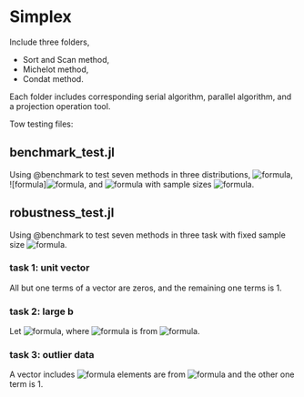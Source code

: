# Simplex
Include three folders,
- Sort and Scan method,
- Michelot method,
- Condat method.

Each folder includes corresponding serial algorithm, parallel algorithm, and a projection operation tool.

Tow testing files:
## benchmark_test.jl
Using @benchmark to test seven methods in three distributions, ![formula](https://render.githubusercontent.com/render/math?math=U[0,1]), ![formula]![formula](https://render.githubusercontent.com/render/math?math=N(0,1)), and ![formula](https://render.githubusercontent.com/render/math?math=N(0,10^{-3})) with sample sizes ![formula](https://render.githubusercontent.com/render/math?math=n=10^5,...,10^8).

## robustness_test.jl
Using @benchmark to test seven methods in three task with fixed sample size ![formula](https://render.githubusercontent.com/render/math?math=n=10^6).

### task 1: unit vector
All but one terms of a vector are zeros, and the remaining one terms is 1.

### task 2: large b
Let ![formula](https://render.githubusercontent.com/render/math?math=b=8), where ![formula](https://render.githubusercontent.com/render/math?math=b) is from ![formula](https://render.githubusercontent.com/render/math?math=\Delta_b).

### task 3: outlier data
A vector includes ![formula](https://render.githubusercontent.com/render/math?math=n-1) elements are from ![formula](https://render.githubusercontent.com/render/math?math=N(0,10^{-3})) and the other one term is 1.
